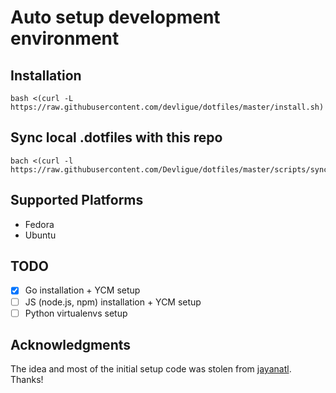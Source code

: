 # Auto setup development environment

## Installation
```
bash <(curl -L https://raw.githubusercontent.com/devligue/dotfiles/master/install.sh)
```

## Sync local .dotfiles with this repo
```
bach <(curl -l https://raw.githubusercontent.com/Devligue/dotfiles/master/scripts/sync_dotfiles.sh)
```

## Supported Platforms
* Fedora
* Ubuntu

## TODO
- [x] Go installation + YCM setup
- [ ] JS (node.js, npm) installation + YCM setup
- [ ] Python virtualenvs setup

## Acknowledgments
The idea and most of the initial setup code was stolen from [jayanatl](https://github.com/jayanatl/dotfiles/tree/nvim). Thanks!


